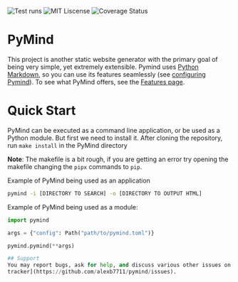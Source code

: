 ![Test runs](https://github.com/alexb7711/pymind/actions/workflows/run_tests.yml/badge.svg)
![MIT Liscense](https://img.shields.io/badge/license-MIT-blue.svg)
![Coverage Status](https://codecov.io/gh/alexb7711/pymind/branch/master/graph/badge.svg)

# PyMind
This project is another static website generator with the primary goal of being very simple, yet extremely extensible.
Pymind uses [Python Markdown](https://github.com/Python-Markdown/markdown), so you can use its features seamlessly (see
[configuring Pymind]()). To see what PyMind offers, see the [Features page]().

# Quick Start
PyMind can be executed as a command line application, or be used as a Python module. But first we need to install it.
After cloning the repository, run `make install` in the PyMind directory

**Note**: The makefile is a bit rough, if you are getting an error try opening the makefile changing the `pipx` commands
to `pip`.

Example of PyMind being used as an application
```bash
pymind -i [DIRECTORY TO SEARCH] -o [DIRECTORY TO OUTPUT HTML]
```

Example of PyMind being used as a module:
```python
import pymind

args = {"config": Path("path/to/pymind.toml")}

pymind.pymind(**args)

## Support
You may report bugs, ask for help, and discuss various other issues on the [bug
tracker](https://github.com/alexb7711/pymind/issues).
